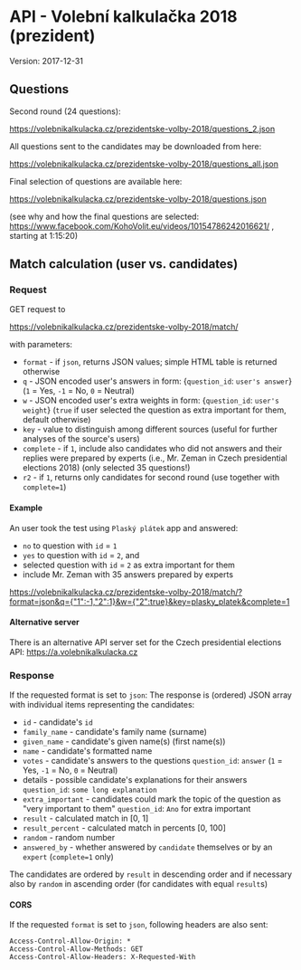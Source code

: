 # API - Volební kalkulačka 2018 (prezident)

Version: 2017-12-31

## Questions
Second round (24 questions):

https://volebnikalkulacka.cz/prezidentske-volby-2018/questions_2.json

All questions sent to the candidates may be downloaded from here:

https://volebnikalkulacka.cz/prezidentske-volby-2018/questions_all.json

Final selection of questions are available here:

https://volebnikalkulacka.cz/prezidentske-volby-2018/questions.json

(see why and how the final questions are selected: https://www.facebook.com/KohoVolit.eu/videos/10154786242016621/ , starting at 1:15:20)

## Match calculation (user vs. candidates)
### Request
GET request to

https://volebnikalkulacka.cz/prezidentske-volby-2018/match/

with parameters:
- `format` - if `json`, returns JSON values; simple HTML table is returned otherwise
- `q` - JSON encoded user's answers in form: {`question_id`: `user's answer`} (`1` = Yes, `-1` = No, `0` = Neutral)
- `w` - JSON encoded user's extra weights in form: {`question_id`: `user's weight`} (`true` if user selected the question as extra important for them, default otherwise)
- `key` - value to distinguish among different sources (useful for further analyses of the source's users)
- `complete` - if `1`, include also candidates who did not answers and their replies were prepared by experts (i.e., Mr. Zeman in Czech presidential elections 2018) (only selected 35 questions!)
- `r2` - if `1`, returns only candidates for second round (use together with `complete=1`) 


#### Example
An user took the test using `Plaský plátek` app and answered:
- `no` to question with `id` = `1`
- `yes` to question with `id` = `2`, and
- selected question with `id` = `2` as extra important for them
- include Mr. Zeman with 35 answers prepared by experts

https://volebnikalkulacka.cz/prezidentske-volby-2018/match/?format=json&q={"1":-1,"2":1}&w={"2":true}&key=plasky_platek&complete=1

#### Alternative server
There is an alternative API server set for the Czech presidential elections API: https://a.volebnikalkulacka.cz

### Response
If the requested format is set to `json`: The response is (ordered) JSON array with individual items representing the candidates:

- `id` - candidate's `id`
- `family_name` - candidate's family name (surname)
- `given_name` - candidate's given name(s) (first name(s))
- `name` - candidate's formatted name
- `votes` - candidate's answers to the questions `question_id`: `answer` (`1` = Yes, `-1` = No, `0` = Neutral)
- details - possible candidate's explanations for their answers `question_id`: `some long explanation`
- `extra_important` - candidates could mark the topic of the question as "very important to them" `question_id`: `Ano` for extra important
- `result` - calculated match in [0, 1]
- `result_percent` - calculated match in percents [0, 100]
- `random` - random number
- `answered_by` - whether answered by `candidate` themselves or by an `expert` (`complete=1` only)

The candidates are ordered by `result` in descending order and if necessary also by `random` in ascending order (for candidates with equal `result`s)

#### CORS
If the requested `format` is set to `json`, following headers are also sent:

```
Access-Control-Allow-Origin: *
Access-Control-Allow-Methods: GET
Access-Control-Allow-Headers: X-Requested-With
```
